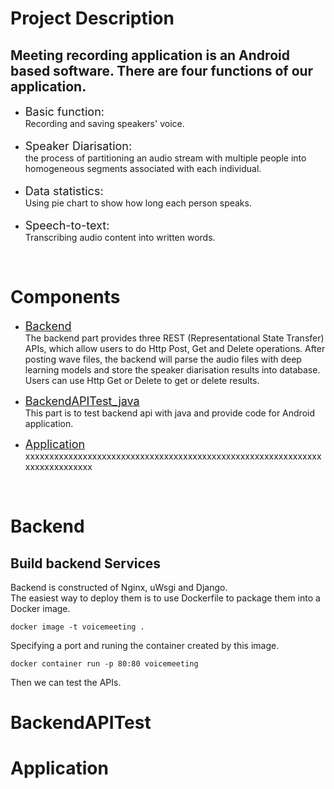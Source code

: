 # Project Description
## Meeting recording application is an Android based software. There are four functions of our application.

* <font size=4>Basic function:</font> <br>
    Recording and saving speakers' voice.<br><br>
* <font size=4>Speaker Diarisation:</font> <br>
    the process of partitioning an audio stream with multiple people into homogeneous segments associated with each individual. <br><br>
* <font size=4>Data statistics:</font> <br>
    Using pie chart to show how long each person speaks. <br><br>
* <font size=4>Speech-to-text:</font> <br>
    Transcribing audio content into written words. 
    
    
<br>


# Components

* [<font size=4>Backend</font>](#backend) <br>
    The backend part provides three REST (Representational State Transfer) APIs, which allow users to do Http Post, Get and Delete operations. After posting wave files, the backend will parse the audio files with deep learning models and store the speaker diarisation results into database. Users can use Http Get or Delete to get or delete results.

* [<font size=4>BackendAPITest_java</font>](#apitest) <br>
    This part is to test backend api with java and provide code for Android application.

* [<font size=4>Application</font>](#app) <br>
    xxxxxxxxxxxxxxxxxxxxxxxxxxxxxxxxxxxxxxxxxxxxxxxxxxxxxxxxxxxxxxxxxxxxxxxxxxxx


<br>


# <span id="backend"> Backend </span>
## Build backend Services
Backend is constructed of Nginx, uWsgi and Django. <br>
The easiest way to deploy them is to use Dockerfile to package them into a Docker image. 
```
docker image -t voicemeeting .
```

Specifying a port and runing the container created by this image.
```
docker container run -p 80:80 voicemeeting
```

Then we can test the APIs.



# <span id="apitest"> BackendAPITest </span>

# <span id="app"> Application </span>